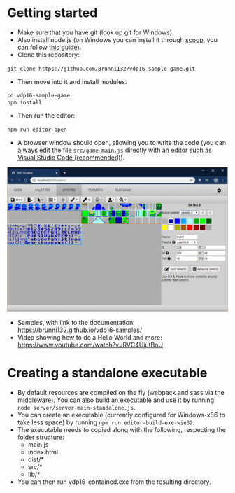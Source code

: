 # Getting started

* Make sure that you have git (look up git for Windows).
* Also install node.js (on Windows you can install it through [scoop](https://scoop.sh/), you can follow [this guide](https://spin.atomicobject.com/2018/06/18/windows-node-js/)).
* Clone this repository:

`git clone https://github.com/Brunni132/vdp16-sample-game.git`

* Then move into it and install modules.

```
cd vdp16-sample-game
npm install
```

* Then run the editor:

`npm run editor-open`

* A browser window should open, allowing you to write the code (you can always edit the file `src/game-main.js` directly with an editor such as [Visual Studio Code (recommended)](https://code.visualstudio.com/)).

![](doc/editor.png)

* Samples, with link to the documentation: https://brunni132.github.io/vdp16-samples/
* Video showing how to do a Hello World and more: https://www.youtube.com/watch?v=RVC4UjutBoU

# Creating a standalone executable

* By default resources are compiled on the fly (webpack and sass via the middleware). You can also build an executable and use it by running `node server/server-main-standalone.js`.
* You can create an executable (currently configured for Windows-x86 to take less space) by running `npm run editor-build-exe-win32`.
* The executable needs to copied along with the following, respecting the folder structure:
	* main.js
	* index.html
	* dist/*
	* src/*
	* lib/*
* You can then run vdp16-contained.exe from the resulting directory.



